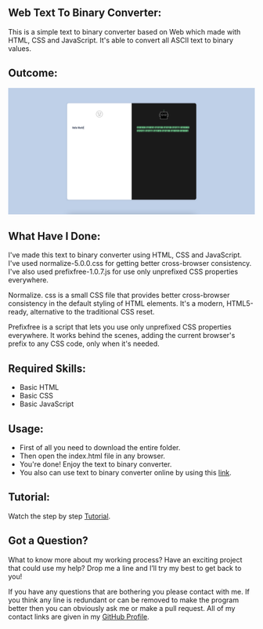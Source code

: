 ## Web Text To Binary Converter:
This is a simple text to binary converter based on Web which made with HTML, CSS and JavaScript. It's able to convert all ASCII text to binary values.


## Outcome:
<p align="center">
<a href="https://mdrakibulislam-zero.github.io/WebTextToBinaryConverter/"><img width="1000px" height="auto" title="Text To Binary Converter" alt="Text To Binary Converter" src="https://github.com/mdrakibulislam-zero/WebTextToBinaryConverter/blob/main/Outcome.png" /></a></p>


## What Have I Done:
I've made this text to binary converter using HTML, CSS and JavaScript. I've used normalize-5.0.0.css for getting better cross-browser consistency. I've also used prefixfree-1.0.7.js for use only unprefixed CSS properties everywhere.

Normalize. css is a small CSS file that provides better cross-browser consistency in the default styling of HTML elements. It's a modern, HTML5-ready, alternative to the traditional CSS reset.

Prefixfree is a script that lets you use only unprefixed CSS properties everywhere. It works behind the scenes, adding the current browser's prefix to any CSS code, only when it's needed.


## Required Skills:
- Basic HTML
- Basic CSS
- Basic JavaScript


## Usage:
- First of all you need to download the entire folder.
- Then open the index.html file in any browser.
- You're done! Enjoy the text to binary converter.
- You also can use text to binary converter online by using this <a href="https://mdrakibulislam-zero.github.io/WebTextToBinaryConverter/"> link</a>.


## Tutorial:
Watch the step by step <a href="#">Tutorial</a>.


## Got a Question?
What to know more about my working process? Have an exciting project that could use my help? Drop me a line and I’ll try my best to get back to you!

If you have any questions that are bothering you please contact with me. If you think any line is redundant or can be removed to make the program better then you can obviously ask me or make a pull request. All of my contact links are given in my <a href="https://github.com/mdrakibulislam-zero/"> GitHub Profile</a>.
